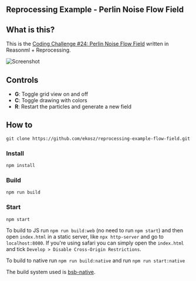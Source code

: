 Reprocessing Example - Perlin Noise Flow Field
---

## What is this?

This is the [Coding Challenge #24: Perlin Noise Flow Field](https://www.youtube.com/watch?v=BjoM9oKOAKY) written in Reasonml + Reprocessing.

![Screenshot](https://user-images.githubusercontent.com/212829/37218471-65c28e26-2375-11e8-9348-3164aac43d0c.png)

## Controls

* **G**: Toggle grid view on and off
* **C**: Toggle drawing with colors
* **R**: Restart the particles and generate a new field

## How to
```
git clone https://github.com/ekosz/reprocessing-example-flow-field.git
```

### Install

```
npm install
```

### Build
```
npm run build
```

### Start
```
npm start
```

To build to JS run `npm run build:web` (no need to run `npm start`) and then open `index.html` in a static server, like `npx http-server` and go to `localhost:8080`. If you're using safari you can simply open the `index.html` and tick `Develop > Disable Cross-Origin Restrictions`.

To build to native run `npm run build:native` and run `npm run start:native`

The build system used is [bsb-native](https://github.com/bsansouci/bsb-native).
